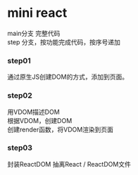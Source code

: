 # mini react

main分支 完整代码  
step 分支，按功能完成代码，按序号递加  

### step01 
通过原生JS创建DOM的方式，添加到页面。

### step02 
用VDOM描述DOM   
根据VDOM，创建DOM  
创建render函数，将VDOM渲染到页面 


### step03
封装ReactDOM
抽离React / ReactDOM文件

